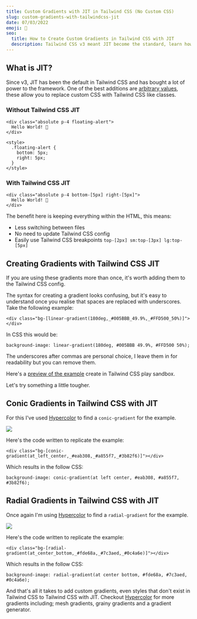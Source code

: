 ```yaml
---
title: Custom Gradients with JIT in Tailwind CSS (No Custom CSS)
slug: custom-gradients-with-tailwindcss-jit
date: 07/03/2022
emoji: 🎨
seo:
  title: How to Create Custom Gradients in Tailwind CSS with JIT
  description: Tailwind CSS v3 meant JIT become the standard, learn how to use JIT to create custom gradients in Tailwind CSS without any custom CSS.
---
```


## What is JIT?

Since v3, JIT has been the default in Tailwind CSS and has bought a lot of power to the framework. One of the best additions are [arbitrary values](https://tailwindcss.com/docs/adding-custom-styles#using-arbitrary-values), these allow you to replace custom CSS with Tailwind CSS like classes.

### Without Tailwind CSS JIT

```
<div class="absolute p-4 floating-alert">
  Hello World! 👋
</div>

<style>
  .floating-alert {
    bottom: 5px;
    right: 5px;
  }
</style>
```

### With Tailwind CSS JIT

```
<div class="absolute p-4 bottom-[5px] right-[5px]">
  Hello World! 👋
</div>
```

The benefit here is keeping everything within the HTML, this means:

- Less switching between files
- No need to update Tailwind CSS config
- Easily use Tailwind CSS breakpoints `top-[2px] sm:top-[3px] lg:top-[5px]`

## Creating Gradients with Tailwind CSS JIT

If you are using these gradients more than once, it's worth adding them to the Tailwind CSS config.

The syntax for creating a gradient looks confusing, but it's easy to understand once you realise that spaces are replaced with underscores. Take the following example:

```
<div class="bg-[linear-gradient(180deg,_#005BBB_49.9%,_#FFD500_50%)]"></div>
```

In CSS this would be:

```
background-image: linear-gradient(180deg, #005BBB 49.9%, #FFD500 50%);
```

The underscores after commas are personal choice, I leave them in for readability but you can remove them.

Here's a [preview of the example](https://play.tailwindcss.com/0Q0oaPLA4I) create in Tailwind CSS play sandbox.

Let's try something a little tougher.

## Conic Gradients in Tailwind CSS with JIT

For this I've used [Hypercolor](https://hypercolor.dev) to find a `conic-gradient` for the example.

![](/posts/conic-gradient-example.jpeg)

Here's the code written to replicate the example:

```
<div class="bg-[conic-gradient(at_left_center,_#eab308,_#a855f7,_#3b82f6)]"></div>
```

Which results in the follow CSS:

```
background-image: conic-gradient(at left center, #eab308, #a855f7, #3b82f6);
```

## Radial Gradients in Tailwind CSS with JIT

Once again I'm using [Hypercolor](https://hypercolor.dev) to find a `radial-gradient` for the example.

![](/posts/radial-gradient-example.jpeg)

Here's the code written to replicate the example:

```
<div class="bg-[radial-gradient(at_center_bottom,_#fde68a,_#7c3aed,_#0c4a6e)]"></div>
```

Which results in the follow CSS:

```
background-image: radial-gradient(at center bottom, #fde68a, #7c3aed, #0c4a6e);
```

And that's all it takes to add custom gradients, even styles that don't exist in Tailwind CSS to Tailwind CSS with JIT. Checkout [Hypercolor](https://hypercolor.dev) for more gradients including; mesh gradients, grainy gradients and a gradient generator.
